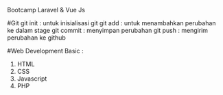 Bootcamp Laravel & Vue Js

#Git
git init    : untuk inisialisasi git
git add     : untuk menambahkan perubahan ke dalam stage
git commit  : menyimpan perubahan
git push    : mengirim perubahan ke github

#Web Development
Basic : 
1. HTML          
2. CSS
3. Javascript
4. PHP